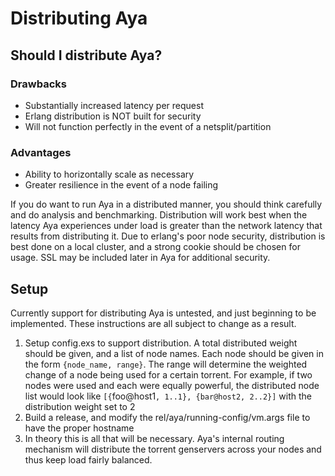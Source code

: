# Distributing Aya

## Should I distribute Aya?
### Drawbacks
* Substantially increased latency per request
* Erlang distribution is NOT built for security
* Will not function perfectly in the event of a netsplit/partition

### Advantages
* Ability to horizontally scale as necessary
* Greater resilience in the event of a node failing

If you do want to run Aya in a distributed manner, you should think carefully and do analysis and benchmarking.
Distribution will work best when the latency Aya experiences under load is greater than the network latency that results
from distributing it. Due to erlang's poor node security, distribution is best done on a local cluster, and
a strong cookie should be chosen for usage. SSL may be included later in Aya for additional security.

## Setup
Currently support for distributing Aya is untested, and just beginning to be implemented.
These instructions are all subject to change as a result.
1. Setup config.exs to support distribution. A total distributed weight should be given, and a list of node names.
Each node should be given in the form `{node_name, range}`. The range will determine the weighted change of a node
being used for a certain torrent. For example, if two nodes were used and each were equally powerful,
the distributed node list would look like `[{`foo@host1`, 1..1}, {bar@host2, 2..2}]` with the distribution weight set to 2
2. Build a release, and modify the rel/aya/running-config/vm.args file to have the proper hostname
3. In theory this is all that will be necessary. Aya's internal routing mechanism will distribute the torrent genservers
across your nodes and thus keep load fairly balanced.
